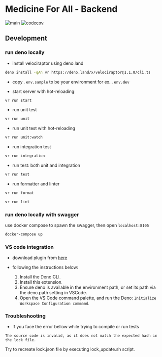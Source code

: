 # Medicine For All - Backend

![main](https://github.com/gu-tum-gun-aeng/med4all-be/actions/workflows/on-push-master.yaml/badge.svg)
[![codecov](https://codecov.io/gh/gu-tum-gun-aeng/med4all-be/branch/main/graph/badge.svg?token=EC9IE2G5JM)](https://codecov.io/gh/gu-tum-gun-aeng/med4all-be)

## Development

### run deno locally

- install velociraptor using deno.land

```sh
deno install -qAn vr https://deno.land/x/velociraptor@1.1.0/cli.ts
```

- copy `.env.sample` to be your environment for ex. `.env.dev`

- start server with hot-reloading

```sh
vr run start
```

- run unit test

```sh
vr run unit
```

- run unit test with hot-reloading

```sh
vr run unit:watch
```

- run integration test

```sh
vr run integration
```

- run test: both unit and integration

```sh
vr run test
```

- run formatter and linter

```sh
vr run format
```

```sh
vr run lint
```

### run deno locally with swagger

use docker compose to spawn the swagger, then open `localhost:8105`

```sh
docker-compose up
```

### VS code integration

- download plugin from
  [here](https://marketplace.visualstudio.com/items?itemName=denoland.vscode-deno)

- following the instructions below:
  1. Install the Deno CLI.
  2. Install this extension.
  3. Ensure deno is available in the environment path, or set its path via the
     deno.path setting in VSCode.
  4. Open the VS Code command palette, and run the Deno:
     `Initialize Workspace Configuration command`.

### Troubleshooting

- If you face the error bellow while trying to compile or run tests

```Error
The source code is invalid, as it does not match the expected hash in the lock file.
```

Try to recreate lock.json file by executing lock_update.sh script.
